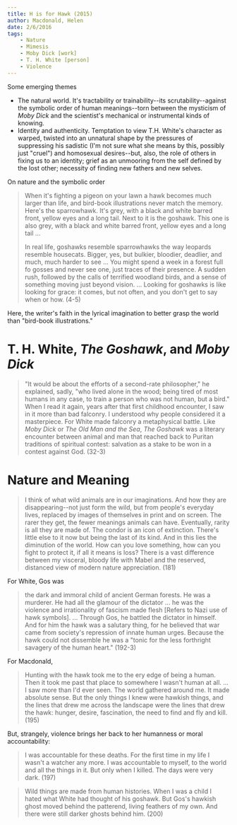 ```yaml
---
title: H is for Hawk (2015)
author: Macdonald, Helen
date: 2/6/2016
tags: 
    - Nature
    - Mimesis
    - Moby Dick [work]
    - T. H. White [person]
    - Violence
---
```


Some emerging themes

* The natural world. It's tractability or trainability--its scrutability--against the symbolic order of human meanings--torn between the mysticism of _Moby Dick_ and the scientist's mechanical or instrumental kinds of knowing.
* Identity and authenticity. Temptation to view T.H. White's character as warped, twisted into an unnatural shape by the pressures of suppressing his sadistic (I'm not sure what she means by this, possibly just "cruel") and homosexual desires--but, also, the role of others in fixing us to an identity; grief as an unmooring from the self defined by the lost other; necessity of finding new fathers and new selves.

On nature and the symbolic order

> When it's fighting a pigeon on your lawn a hawk becomes much larger than life, and bird-book illustrations never match the memory. Here's the sparrowhawk. It's grey, with a black and white barred front, yellow eyes and a long tail. Next to it is the goshawk. This one is also grey, with a black and white barred front, yellow eyes and a long tail ...
>
> In real life, goshawks resemble sparrowhawks the way leopards resemble housecats. Bigger, yes, but bulkier, bloodier, deadlier, and much, much harder to see ... You might spend a week in a forest full fo gosses and never see one, just traces of their presence. A sudden rush, followed by the calls of terrified woodland birds, and a sense of something moving just beyond vision. ... Looking for goshawks is like looking for grace: it comes, but not often, and you don't get to say when or how. (4-5)

Here, the writer's faith in the lyrical imagination to better grasp the world than "bird-book illustrations."

# T. H. White, _The Goshawk_, and _Moby Dick_

> "It would be about the efforts of a second-rate philosopher," he explained, sadly, "who lived alone in the wood; being tired of most humans in any case, to train a person who was not human, but a bird." When I read it again, years after that first childhood encounter, I saw in it more than bad falconry. I understood why people considered it a masterpiece. For White made falconry a metaphysical battle. Like _Moby Dick_ or _The Old Man and the Sea_, _The Goshawk_ was a literary encounter between animal and man that reached back to Puritan traditions of spiritual contest: salvation as a stake to be won in a contest against God. (32-3)

# Nature and Meaning

> I think of what wild animals are in our imaginations. And how they are disappearing--not just form the wild, but from people's everyday lives, replaced by images of themselves in print and on screen. The rarer they get, the fewer meanings animals can have. Eventually, rarity is all they are made of. The condor is an icon of extinction. There's little else to it now but being the last of its kind. And in this lies the diminution of the world. How can you love something, how can you fight to protect it, if all it means is loss? There is a vast difference between my visceral, bloody life with Mabel and the reserved, distanced view of modern nature appreciation. (181)

For White, Gos was

> the dark and immoral child of ancient German forests. He was a murderer. He had all the glamour of the dictator ... he was the violence and irrationality of fascism made flesh [Refers to Nazi use of hawk symbols]. ... Through Gos, he battled the dictator in himself. And for him the hawk was a salutary thing, for he believed that war came from society's repression of innate human urges. Because the hawk could not dissemble he was a "tonic for the less forthright savagery of the human heart." (192-3)

For Macdonald,

> Hunting with the hawk took me to the ery edge of being a human. Then it took me past that place to somewhere I wasn't human at all. ... I saw more than I'd ever seen. The world gathered around me. It made absolute sense. But the only things I knew were hawkish things, and the lines that drew me across the landscape were the lines that drew the hawk: hunger, desire, fascination, the need to find and fly and kill. (195)

But, strangely, violence brings her back to her humanness or moral accountability:

> I was accountable for these deaths. For the first time in my life I wasn't a watcher any more. I was accountable to myself, to the world and all the things in it. But only when I killed. The days were very dark. (197)

> Wild things are made from human histories. When I was a child I hated what White had thought of his goshawk. But Gos's hawkish ghost moved behind the patterend, living feathers of my own. And there were still darker ghosts behind him. (200)
